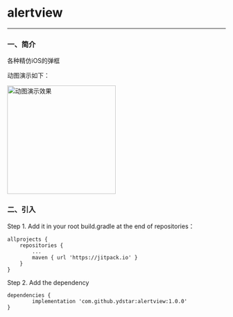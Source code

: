 # alertview
----

### 一、简介
各种精仿iOS的弹框

动图演示如下：

<img src="https://github.com/ydstar/alertview/blob/master/preview/alertView.gif" alt="动图演示效果" width="250px">

### 二、引入
Step 1. Add it in your root build.gradle at the end of repositories：

	allprojects {
		repositories {
			...
			maven { url 'https://jitpack.io' }
		}
	}
Step 2. Add the dependency

	dependencies {
	        implementation 'com.github.ydstar:alertview:1.0.0'
	}
